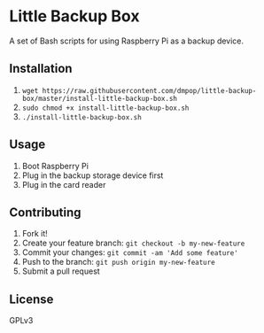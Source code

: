 # Little Backup Box
A set of Bash scripts for using Raspberry Pi as a backup device.

## Installation

1. `wget https://raw.githubusercontent.com/dmpop/little-backup-box/master/install-little-backup-box.sh`
2. `sudo chmod +x install-little-backup-box.sh`
3. `./install-little-backup-box.sh`

## Usage

1. Boot Raspberry Pi
2. Plug in the backup storage device first
3. Plug in the card reader

## Contributing

1. Fork it!
2. Create your feature branch: `git checkout -b my-new-feature`
3. Commit your changes: `git commit -am 'Add some feature'`
4. Push to the branch: `git push origin my-new-feature`
5. Submit a pull request


## License

GPLv3
